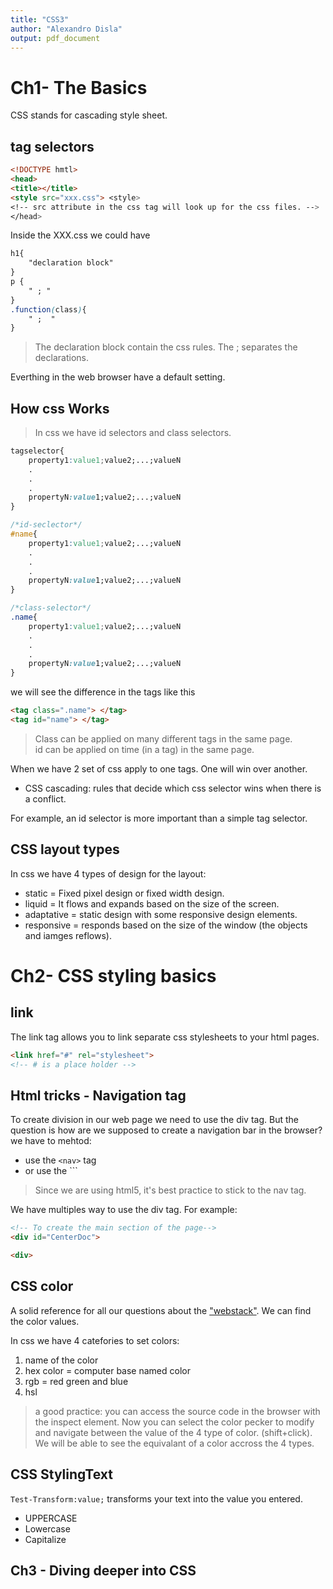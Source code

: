 ```yaml
---
title: "CSS3"
author: "Alexandro Disla"
output: pdf_document
---
```


# Ch1- The Basics  

CSS stands for cascading style sheet.

## tag selectors

```html
<!DOCTYPE hmtl>
<head>
<title></title>
<style src="xxx.css"> <style>
<!-- src attribute in the css tag will look up for the css files. -->
</head>
```

Inside the XXX.css we could have

```css
h1{
    "declaration block"
}
p {
    " ; "
}
.function(class){
    " ;  "
}
```

> The declaration block contain the css rules. The ; separates the declarations.

Everthing in the web browser have a default setting.

## How css Works

> In css we have id selectors and class selectors.

```css
tagselector{
    property1:value1;value2;...;valueN
    .
    .
    .
    propertyN:value1;value2;...;valueN
}

/*id-seclector*/
#name{
    property1:value1;value2;...;valueN
    .
    .
    .
    propertyN:value1;value2;...;valueN
}

/*class-selector*/
.name{
    property1:value1;value2;...;valueN
    .
    .
    .
    propertyN:value1;value2;...;valueN
}
```

we will see the difference in  the tags like this

```html
<tag class=".name"> </tag>
<tag id="name"> </tag>
```

> Class can be applied on many different tags in the same page.  
id can be applied on time (in a tag) in the same page.

When we have 2 set of css apply to one tags. One will win over another. 

- CSS cascading: rules that decide which css selector wins when there is a conflict.

For example, an id selector is more important than a simple tag selector. 

## CSS layout types

In css we have 4 types of design for the layout:

- static = Fixed pixel design or fixed width design.
- liquid = It flows and expands based on the size of the screen.
- adaptative = static design with some responsive design elements.
- responsive = responds based on the size of the window (the objects and iamges reflows).

# Ch2- CSS styling basics

## link

The link tag allows you to link separate css stylesheets to your html pages.

```html
<link href="#" rel="stylesheet">
<!-- # is a place holder -->
```

## Html tricks - Navigation tag

To create division in our web page we need to use the div tag. But the question is how are we supposed to create a navigation bar in the browser? we have to mehtod:

- use the ```<nav>``` tag
- or use the ```<div id="navigation">

> Since we are using html5, it's best practice to stick to the nav tag.

We have multiples way to use the div tag. For example:

```html
<!-- To create the main section of the page-->
<div id="CenterDoc">

<div>
```

## CSS color

A solid reference for all our questions about the ["webstack"](http://www.w3schools.com). We can find the color values.

In css we have 4 catefories to set colors:

1. name of the color
2. hex color = computer base named color
3. rgb = red green and blue
4. hsl

> a good practice: you can access the source code in the browser with the inspect element. Now you can select the color pecker to modify and navigate between the value of the 4 type of color. (shift+click). We will be able to see the equivalant of a color accross the 4 types.

## CSS StylingText

```Test-Transform:value;``` transforms your text into the value you entered.

- UPPERCASE
- Lowercase
- Capitalize





## Ch3 - Diving deeper into CSS  





